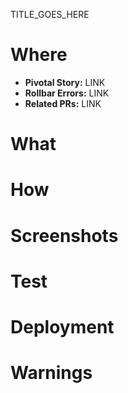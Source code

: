 TITLE_GOES_HERE

Where
=====
* **Pivotal Story:** LINK
* **Rollbar Errors:** LINK
* **Related PRs:** LINK

What
====


How
===


Screenshots
===========


Test
====


Deployment
==========


Warnings
========

